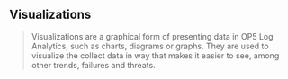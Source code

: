 Visualizations
--------------

> Visualizations are a graphical form of presenting data in OP5 Log
> Analytics, such as charts, diagrams or graphs. They are used to
> visualize the collect data in way that makes it easier to see, among
> other trends, failures and threats.
